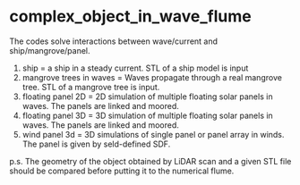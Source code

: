 # complex_object_in_wave_flume
The codes solve interactions between wave/current and ship/mangrove/panel.
1. ship = a ship in a steady current. STL of a ship model is input
2. mangrove trees in waves = Waves propagate through a real mangrove tree. STL of a mangrove tree is input.
3. floating panel 2D = 2D simulation of multiple floating solar panels in waves. The panels are linked and moored.
4. floating panel 3D = 3D simulation of multiple floating solar panels in waves. The panels are linked and moored.
5. wind panel 3d = 3D simulations of single panel or panel array in winds. The panel is given by seld-defined SDF.
    
p.s. The geometry of the object obtained by LiDAR scan and a given STL file should be compared before putting it to the numerical flume.
